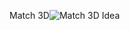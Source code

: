 Match 3D![Match 3D Idea](https://github.com/MetalCrafting/Match-3D/assets/153452406/6f52ebe3-f1b6-4c3a-b4ad-00d93a55ccf0)
